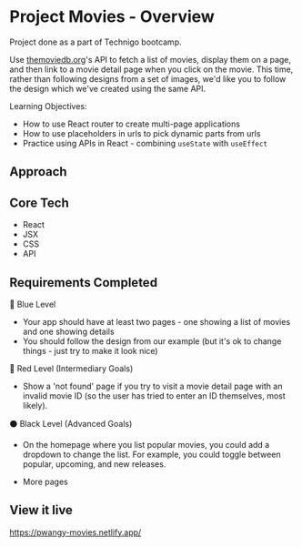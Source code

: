 # Project Movies - Overview
Project done as a part of Technigo bootcamp.

Use [themoviedb.org](http://themoviedb.org/)'s API to fetch a list of movies, display them on a page, and then link to a movie detail page when you click on the movie. This time, rather than following designs from a set of images, we'd like you to follow the design which we've created using the same API.


Learning Objectives:
- How to use React router to create multi-page applications
- How to use placeholders in urls to pick dynamic parts from urls
- Practice using APIs in React - combining `useState` with `useEffect`

## Approach


## Core Tech
- React
- JSX
- CSS
- API


## Requirements Completed
🔵  Blue Level
- Your app should have at least two pages - one showing a list of movies and one showing details
- You should follow the design from our example (but it's ok to change things - just try to make it look nice)

🔴  Red Level (Intermediary Goals)
- Show a 'not found' page if you try to visit a movie detail page with an invalid movie ID (so the user has tried to enter an ID themselves, most likely).

<!-- - **Handle loading states** - The API responds quite quickly, but if you're on a slow network then you'd be faced with a black screen until the response comes back. During this time, you could show a loading message or spinner of some sort on the page.
    - **Hint**

        Use something like `const [loading, setLoading] = useState(true)` to make it so the page is loading by default, then call `setLoading(false)` once you get the response back from the API.

        You could also investigate how to handle the loading of images - or show plain text by default and then use CSS to place the image over the text (using absolute positioning). This way, if the images take a long time to load, the user still sees something relevant. -->

⚫  Black Level (Advanced Goals)
- On the homepage where you list popular movies, you could add a dropdown to change the list. For example, you could toggle between popular, upcoming, and new releases.

- More pages


## View it live
https://pwangy-movies.netlify.app/